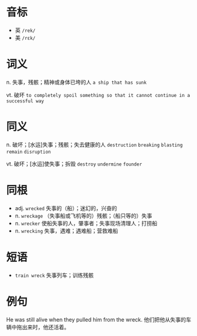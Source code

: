 # 音标

- 英 `/rek/`
- 美 `/rɛk/`

# 词义

n. 失事，残骸；精神或身体已垮的人
`a ship that has sunk`

vt. 破坏
`to completely spoil something so that it cannot continue in a successful way`

# 同义

n. 破坏；[水运]失事；残骸；失去健康的人
`destruction` `breaking` `blasting` `remain` `disruption`

vt. 破坏；[水运]使失事；拆毁
`destroy` `undermine` `founder`

# 同根

- adj. `wrecked` 失事的（船）；迷幻的，兴奋的
- n. `wreckage` （失事船或飞机等的）残骸；（船只等的）失事
- n. `wrecker` 使船失事的人，肇事者；失事现场清理人；打捞船
- n. `wrecking` 失事，遇难；遇难船；营救难船

# 短语

- `train wreck` 失事列车；训练残骸

# 例句

He was still alive when they pulled him from the wreck.
他们把他从失事的车辆中拖出来时，他还活着。


